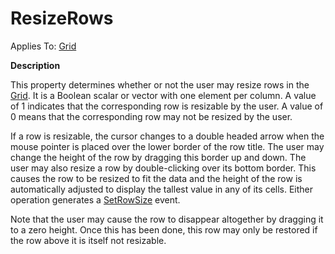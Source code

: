 




<h1 class="heading"><span class="name">ResizeRows</span></h1>

Applies To: [Grid](../a-z/grid.md)


**Description**


This property determines whether or not the user may resize rows in the [Grid](../a-z/grid.md). It is a Boolean scalar or vector with one element per column. A value of 1 indicates that the corresponding row is resizable by the user. A value of  0 means that the corresponding row may not be resized by the user.


If a row is resizable, the cursor changes to a double headed arrow when the mouse pointer is placed over the lower border of the row title. The user may change the height of the row by dragging this border up and down. The user may also resize a row by double-clicking over its bottom border. This causes the row to be resized to fit the data and the height of the row is automatically adjusted to display the tallest value in any of its cells. Either operation generates a [SetRowSize](../a-z/setrowsize.md) event.


Note that the user may cause the row to disappear altogether by dragging it to a zero height. Once this has been done, this row may only be restored if the row above it is itself not resizable.



